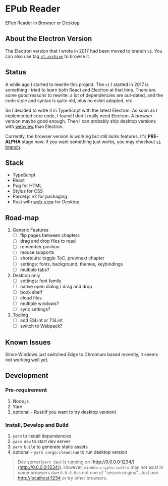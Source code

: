 # EPub Reader

EPub Reader in Browser or Desktop

## About the Electron Version

The Electron version that I wrote in 2017 had been moved to branch `v1`. You can also use tag [`v1-archive`](https://github.com/eGust/epub-reader/tree/v1-archive) to browse it.

## Status

A while ago I started to rewrite this project. The `v1` I started in 2017 is something I tried to learn both React and Electron at that time. There are some good reasons to rewrite: a lot of dependencies are out-dated, and the code style and syntax is quite old, plus no eslint adapted, etc.

So I decided to write it in TypeScript with the latest Electron. As soon as I implemented core code, I found I don't really need Electron. A browser version maybe good enough. Then I can probably ship desktop versions with [webview](https://github.com/zserge/webview/) than Electron.

Currently, the browser version is working but still lacks features. It's **PRE-ALPHA** stage now. If you want something just works, you may checkout [`v1` branch](https://github.com/eGust/epub-reader/tree/v1).

## Stack

* TypeScript
* React
* Pug for HTML
* Stylus for CSS
* Parcel.js v2 for packaging
* Rust with [web-view](https://github.com/Boscop/web-view) for Desktop

## Road-map

1. Generic Features
   * [ ] flip pages between chapters
   * [ ] drag and drop files to read
   * [ ] remember position
   * [ ] mouse supports
   * [ ] shortcuts: toggle ToC, prev/next chapter
   * [ ] settings: fonts, background, themes, keybindings
   * [ ] multiple tabs?
2. Desktop only
   * [ ] settings: font family
   * [ ] native open dialog / drag and drop
   * [ ] book shelf
   * [ ] cloud files
   * [ ] multiple windows?
   * [ ] sync settings?
3. Tooling
   * [ ] add ESLint or TSLint
   * [ ] switch to Webpack?

## Known Issues

Since Windows just switched Edge to Chromium based recently, it seems not working well yet.

## Development

### Pre-requirement

1. Node.js
2. Yarn
3. optional - Rust(if you want to try desktop version)

### Install, Develop and Build

1. `yarn` to install dependencies
2. `yarn dev` to start dev server
3. `yarn build` to generate static assets
4. optional - `yarn cargo:clean:run` to run desktop version

> Dev server(`yarn dev`) is running on [http://0.0.0.0:1234/](http://0.0.0.0:1234/). However, `window.crypto.subtle` may not exist in some browsers due `0.0.0.0` is not one of "secure origins". Just use [http://localhost:1234](http://localhost:1234) or try other browsers.
